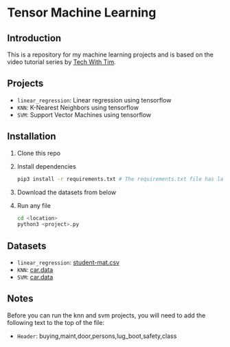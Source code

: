 # Tensor Machine Learning

## Introduction

This is a repository for my machine learning projects and is based on the video tutorial series by [Tech With Tim](https://www.youtube.com/playlist?list=PLzMcBGfZo4-mP7qA9cagf68V06sko5otr).

## Projects

* `linear_regression`: Linear regression using tensorflow
* `KNN`: K-Nearest Neighbors using tensorflow
* `SVM`: Support Vector Machines using tensorflow

## Installation

1. Clone this repo
2. Install dependencies

    ```bash
    pip3 install -r requirements.txt # The requirements.txt file has last been updated on 20-05-2023
    ```

3. Download the datasets from below
4. Run any file

    ```bash
    cd <location>
    python3 <project>.py
    ```

## Datasets

* `linear_regression`: [student-mat.csv](https://archive.ics.uci.edu/ml/datasets/Student+Performance)
* `KNN`: [car.data](https://archive.ics.uci.edu/ml/datasets/Car+Evaluation)
* `SVM`: [car.data](https://archive.ics.uci.edu/ml/datasets/Car+Evaluation)

## Notes

Before you can run the knn and svm projects, you will need to add the following text to the top of the file:

* `Header`: buying,maint,door,persons,lug_boot,safety,class
